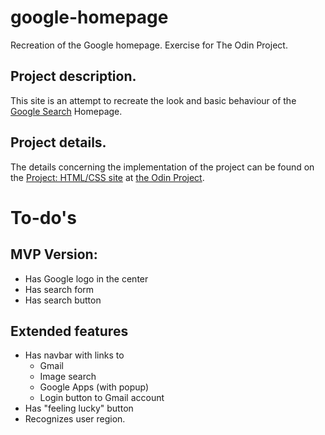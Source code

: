 # google-homepage
Recreation of the Google homepage. 
Exercise for The Odin Project.

## Project description.
This site is an attempt to recreate the look and basic behaviour of the [Google Search](https://www.google.com) Homepage.

## Project details. 
The details concerning the implementation of the project can be found on the [Project: HTML/CSS site](http://www.theodinproject.com/web-development-101/html-css?ref=lnav) at [the Odin Project](http://www.theodinproject.com).

# To-do's

## MVP Version:
* Has Google logo in the center
* Has search form
* Has search button

## Extended features
* Has navbar with links to 
  * Gmail
  * Image search
  * Google Apps (with popup)
  * Login button to Gmail account
* Has "feeling lucky" button
* Recognizes user region.
